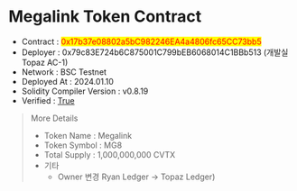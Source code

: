 # Megalink Token Contract

* Contract : <mark style="color:red;">0x17b37e08802a5bC982246EA4a4806fc65CC73bb5</mark>
* Deployer : 0x79c83E724b6C875001C799bEB6068014C1BBb513 (개발실 Topaz AC-1)
* Network : BSC Testnet
* Deployed At : 2024.01.10
* Solidity Compiler Version : v0.8.19
* Verified : [True](https://testnet.bscscan.com/token/0x17b37e08802a5bC982246EA4a4806fc65CC73bb5#code)

> More Details
>
> * Token Name : Megalink
> * Token Symbol : MG8
> * Total Supply : 1,000,000,000 CVTX
> * 기타
>   * Owner 변경  Ryan Ledger -> Topaz Ledger)
